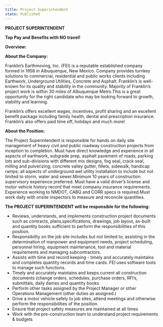 ```yaml
---
title: Project Superintendent
state: Published
---
```


**PROJECT SUPERINTENDENT**

**Top Pay and Benefits with NO travel!**

**Overview:**

**About the Company:**

Franklin’s Earthmoving, Inc. (FEI) is a reputable established company formed in 1958 in Albuquerque, New Mexico. Company provides turnkey solutions to commercial, residential and public works clients including Earthwork, Underground Utilities, Concrete and Asphalt. Franklin’s is well-known for its quality and stability in the community. Majority of Franklin’s project work is within 30 miles of Albuquerque Metro.This is a great opportunity for the right candidate who may be looking forward to growth, stability and learning.

Franklin’s offers excellent wages, incentives, profit sharing and an excellent benefit package including family health, dental and prescription insurance. Franklin’s also offers paid time off, holidays and much more!

**About the Position:**

The Project Superintendent is responsible for hands on daily site management of heavy civil and public roadway construction projects from inception to completion. Must have direct knowledge and experience in all aspects of earthwork, subgrade prep, asphalt pavement of roads, parking lots and sub-divisions with different mix designs, fog seal, crack seal, milling and pulverizing; concrete valley gutter, fillets, sidewalk, handicap ramps; all aspects of underground wet utility installation to include but not limited to storm, water and sewer.Minimum 10 years of construction supervisory experience preferred. Must have a valid driver’s license and motor vehicle history record that meet company insurance requirements. Experience working to NMDOT, CABQ and CORR specs is required.Must work daily with onsite inspectors to measure and reconcile quantities.

**The PROJECT SUPERINTENDENT will be responsible for the following:**

- Reviews, understands, and implements construction project documents such as contracts, plans,specifications, drawings, job layout, as-built and quantity books sufficient to perform the responsibilities of this position.
- Responsibility on the job site includes but not limited to; assisting in the determination of manpower and equipment needs, project scheduling, personnel hiring, equipment maintenance, tool and material requirements and managing subcontractors.
- Assists with time and record keeping - timely and accurately maintains and completes quantity records and time cards. FEI uses software tools to manage such functions.
- Timely and accurately maintains and keeps current all construction documents (change orders, schedules, purchase orders, RFI’s, submittals, daily dairies and quantity books.
- Perform other tasks assigned by the Project Manager or other Operations Management (other duties as assigned.)
- Drive a motor vehicle safely to job sites, attend meetings and otherwise perform the responsibilities of the position.
- Ensure that project safety measures are maintained at all times
- Work with the pre-construction team to understand project requirements & budgets
